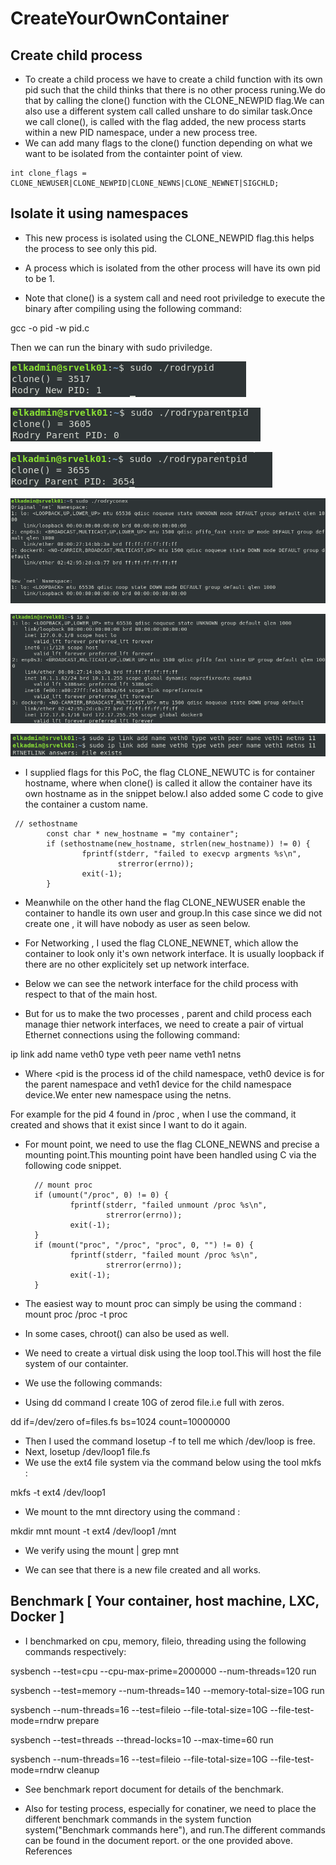# CreateYourOwnContainer
## Create child process
- To create a child process we have to create a child function with its own pid such that the child thinks that there is no other process runing.We do that by calling the clone() function with the CLONE_NEWPID flag.We can also use a different system call called unshare to do similar task.Once we call clone(), is called with the flag added, the new process starts within a new PID namespace, under a new process tree.
- We can add many flags to the clone() function depending on what we want to be isolated from the containter point of view.

```
int clone_flags = CLONE_NEWUSER|CLONE_NEWPID|CLONE_NEWNS|CLONE_NEWNET|SIGCHLD;
```

## Isolate it using namespaces
- This new process is isolated using the CLONE_NEWPID flag.this helps the process to see only this pid.

- A process which is isolated from the other process will have its own pid to be 1.

- Note that clone() is a system call and need root priviledge to execute the binary after compiling using the following command:

gcc -o pid -w pid.c

Then we can run the binary with sudo priviledge.

![](images/ropid.png)

![](images/roparentpid.png)

![](images/ronoparentpid.png)

![](images/roconex.png)

![](images/roconex2.png)

![](images/roveth.png)

- I supplied flags for this PoC, the flag CLONE_NEWUTC is for container hostname, where when clone() is called it allow the container have its own hostname as in the snippet below.I also added some C code to give the container a custom name.

```
 // sethostname
        const char * new_hostname = "my container";
        if (sethostname(new_hostname, strlen(new_hostname)) != 0) {
                fprintf(stderr, "failed to execvp argments %s\n",
                        strerror(errno));
                exit(-1);
        }
```


- Meanwhile on the other hand the flag CLONE_NEWUSER enable the container to handle its own user and group.In this case since we did not create one , it will have nobody as user as seen below. 

- For Networking , I used the flag CLONE_NEWNET, which allow the container to look only it's own network interface. It is usually loopback if there are no other explicitely set up network interface.

- Below we can see the network interface for the child process with respect to that of the main host. 

- But for us to make the two processes , parent and child process each manage thier network interfaces, we need to create a pair of virtual Ethernet connections using the following command:

ip link add name veth0 type veth peer name veth1 netns <pid>

- Where <pid is the process id of the child namespace, veth0 device is for the parent namespace and veth1 device for the child namespace device.We enter new namespace using the netns.

For example for the pid 4 found in /proc , when I use the command, it created and shows that it exist since I want to do it again.  

- For mount point, we need to use the flag CLONE_NEWNS and precise a mounting point.This mounting point have been handled using C via the following code snippet.


        // mount proc
        if (umount("/proc", 0) != 0) {
                fprintf(stderr, "failed unmount /proc %s\n",
                        strerror(errno));
                exit(-1);
        }
        if (mount("proc", "/proc", "proc", 0, "") != 0) {
                fprintf(stderr, "failed mount /proc %s\n",
                        strerror(errno));
                exit(-1);
        }

- The easiest way to mount proc can simply be using the command :
mount proc /proc -t proc
- In some cases, chroot() can also be used as well.
- We need to create a virtual disk using the loop tool.This will host the file system of our containter.
- We use the following commands:
- Using dd command I create 10G of zerod file.i.e full with zeros.

dd if=/dev/zero of=files.fs bs=1024 count=10000000

- Then I used the command losetup -f to tell me which /dev/loop is free.
- Next, losetup /dev/loop1 file.fs
- We use the ext4 file system via the command below using the tool mkfs :

mkfs -t ext4 /dev/loop1 

- We mount to the mnt directory using the command :

mkdir mnt
mount -t ext4 /dev/loop1 /mnt

- We verify using the mount | grep mnt 

- We can see that there is a new file created and all works. 

## Benchmark [ Your container, host machine, LXC, Docker ]

- I benchmarked on cpu, memory, fileio, threading using the following commands respectively:

sysbench --test=cpu --cpu-max-prime=2000000 --num-threads=120 run

sysbench --test=memory --num-threads=140 --memory-total-size=10G run

sysbench --num-threads=16 --test=fileio --file-total-size=10G 
--file-test-mode=rndrw prepare

sysbench --test=threads --thread-locks=10 --max-time=60 run

sysbench --num-threads=16 --test=fileio --file-total-size=10G --file-test-mode=rndrw cleanup 

- See benchmark report document for details of the benchmark.

- Also for testing process, especially for conatiner, we need to place the different benchmark commands in the system function system("Benchmark commands here"), and run.The different commands can be found in the document report. or the one provided above.
References
